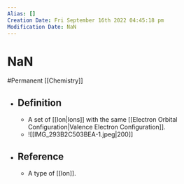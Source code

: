 ```yaml
---
Alias: []
Creation Date: Fri September 16th 2022 04:45:18 pm 
Modification Date: NaN
---
```

# NaN
#Permanent [[Chemistry]]

- ## Definition
	- A set of [[Ion|Ions]] with the same [[Electron Orbital Configuration|Valence Electron Configuration]].
	- ![[IMG_293B2C503BEA-1.jpeg|200]]
- ## Reference
	- A type of [[Ion]].